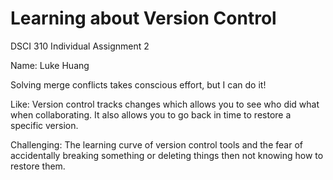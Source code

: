 # Learning about Version Control
DSCI 310 Individual Assignment 2

Name: Luke Huang

Solving merge conflicts takes conscious effort, but I can do it!

Like: Version control tracks changes which allows you to see who did what when collaborating. It also allows you to go back in time to restore a specific version.

Challenging: The learning curve of version control tools and the fear of accidentally breaking something or deleting things then not knowing how to restore them.
